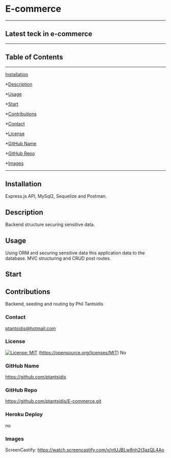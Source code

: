  # E-commerce 
____
  ## Latest teck in e-commerce  
  ____  
  ## Table of Contents
____
  [Installation](#installation)

  *[Description](#desc)

  *[Usage](#usage)

  *[Start](#start)
  
  *[Contributions](#contributions)

  *[Contact](#contact)

  *[License](#license)

  *[GitHub Name](#githubname)

  *[GitHub Repo](#githubrepo)

  *[Images](#images)
____  
  ## Installation
  Express.js API, MySql2, Sequelize and Postman.

  ## Description
  Backend structure securing sensitive data.

  ## Usage
  Using ORM and securing sensitive data this application  data to the database. MVC structuring and CRUD post routes. 

  ## Start
  

  ## Contributions
  Backend, seeding and routing by Phil Tantsidis
    
  ###  Contact
  ptantsidis@hotmail.com
    
  ### License
  [![License: MIT](https://img.shields.io/badge/License-MIT-yellow.svg)](https://opensource.org/licenses/MIT)
  (https://opensource.org/licenses/MIT)
  No

  ### GitHub Name
  https://github.com/ptantsidis
  
  ### GitHub Repo
  https://github.com/ptantsidis/E-commerce.git

  ### Heroku Deploy
  no

  ### Images  
  ScreenCastify:  https://watch.screencastify.com/v/ntUJBLw8nh2t3azQL4Ao 
